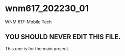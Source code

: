 # wnm617_202230_01
WNM 617: Mobile Tech

## YOU SHOULD NEVER EDIT THIS FILE.

This one is for the main project.

